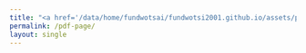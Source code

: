 ```yaml
---
title: "<a href='/data/home/fundwotsai/fundwotsi2001.github.io/assets/pdf/Fang_Duo_CV .pdf' target='_blank'>Download My PDF</a>"
permalink: /pdf-page/
layout: single
---
```

